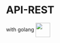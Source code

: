 # API-REST 
with golang <img src="https://c.tenor.com/TCMWkxIkF9IAAAAC/dancing-gopher.gif" width="40" height="40" align="center" />
